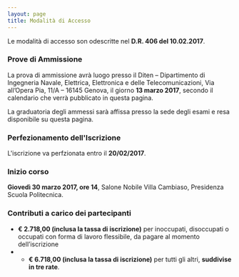 ```yaml
---
layout: page
title: Modalità di Accesso
---
```


Le modalità di accesso son odescritte nel **D.R. 406 del 10.02.2017**.

### Prove di Ammissione 

La prova di ammissione avrà luogo presso il Diten – Dipartimento di Ingegneria Navale, Elettrica,
Elettronica e delle Telecomunicazioni, Via all’Opera Pia, 11/A – 16145 Genova, il giorno **13 marzo 2017**, secondo il calendario che verrà pubblicato in questa pagina.

La graduatoria degli ammessi sarà affissa presso la sede degli esami e resa disponibile su questa pagina.


### Perfezionamento dell'Iscrizione 
L'iscrizione va perfzionata entro il **20/02/2017**.

### Inizio corso
**Giovedì 30 marzo 2017, ore 14**, Salone Nobile Villa Cambiaso, Presidenza Scuola Politecnica.

### Contributi a carico dei partecipanti

* **€ 2.718,00 (inclusa la tassa di iscrizione)** per inoccupati, disoccupati o occupati con forma di lavoro
flessibile, da pagare al momento dell’iscrizione
* * **€ 6.718,00 (inclusa la tassa di iscrizione)** per tutti gli altri, **suddivise in tre rate**.